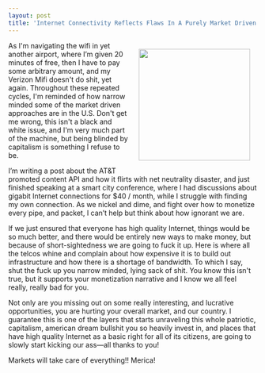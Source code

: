 ```yaml
---
layout: post
title: 'Internet Connectivity Reflects Flaws In A Purely Market Driven Approach'
---
```

<p><img style="padding: 15px;" src="https://s3.amazonaws.com/kinlane-productions/bw-icons/bw-market-graph.png" alt="" width="225" align="right" /></p>
<p>As I'm navigating the wifi in yet another airport, where I&rsquo;m given 20 minutes of free, then I have to pay some arbitrary amount, and my Verizon Mifi doesn't do shit, yet again. Throughout these repeated cycles, I'm reminded of how narrow minded some of the market driven approaches are in the U.S. Don't get me wrong, this isn't a black and white issue, and I'm very much part of the machine, but being blinded by capitalism is something I refuse to be.</p>
<p>I&rsquo;m writing a post about the AT&amp;T promoted content API and how it flirts with net neutrality disaster, and just finished speaking at a smart city conference, where I had discussions about gigabit Internet connections for $40 / month, while I struggle with finding my own connection. As we nickel and dime, and fight over how to monetize every pipe, and packet, I can&rsquo;t help but think about how ignorant we are.</p>
<p>If we just ensured that everyone has high quality Internet, things would be so much better, and there would be entirely new ways to make money, but because of short-sightedness we are going to fuck it up. Here is where all the telcos whine and complain about how expensive it is to build out infrastructure and how there is a shortage of bandwidth. To which I say, shut the fuck up you narrow minded, lying sack of shit. You know this isn't true, but it supports your monetization narrative and I know we all feel really, really bad for you.</p>
<p>Not only are you missing out on some really interesting, and lucrative opportunities, you are hurting your overall market, and our country. I guarantee this is one of the layers that starts unraveling this whole patriotic, capitalism, american dream bullshit you so heavily invest in, and places that have high quality Internet as a basic right for all of its citizens, are going to slowly start kicking our ass&mdash;all thanks to you!</p>
<p>Markets will take care of everything!! Merica!</p>